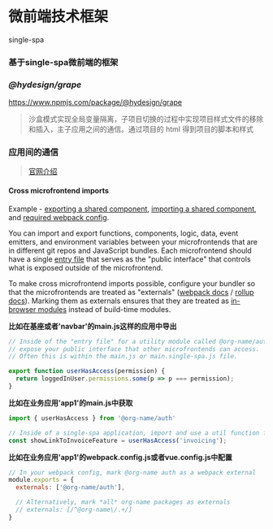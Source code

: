 # 微前端技术框架

single-spa

### 基于single-spa微前端的框架

### *@hydesign/grape*

https://www.npmjs.com/package/@hydesign/grape

> 沙盒模式实现全局变量隔离，子项目切换的过程中实现项目样式文件的移除和插入，主子应用之间的通信。通过项目的 html 得到项目的脚本和样式

### 应用间的通信

> [官网介绍](https://zh-hans.single-spa.js.org/docs/recommended-setup/#cross-microfrontend-imports)

#### Cross microfrontend imports

Example - [exporting a shared component](https://github.com/vue-microfrontends/styleguide/blob/af3eaa70bec7daa74635eb3ec76140fb647b0b14/src/vue-mf-styleguide.js#L5), [importing a shared component](https://github.com/vue-microfrontends/rate-dogs/blob/fe3196234b9cbd6d627199b03a96e7b5f0285c4b/src/components/rate-dogs.vue#L25), and [required webpack config](https://github.com/vue-microfrontends/rate-dogs/blob/97489e2acb1de44aca910ef5e3e0a9d2494200c7/vue.config.js#L14).

You can import and export functions, components, logic, data, event emitters, and environment variables between your microfrontends that are in different git repos and JavaScript bundles. Each microfrontend should have a single [entry file](https://webpack.js.org/concepts/entry-points/#root) that serves as the "public interface" that controls what is exposed outside of the microfrontend.

To make cross microfrontend imports possible, configure your bundler so that the microfrontends are treated as "externals" ([webpack docs](https://webpack.js.org/configuration/externals/#root) / [rollup docs](https://rollupjs.org/guide/en/#external)). Marking them as externals ensures that they are treated as [in-browser modules](https://zh-hans.single-spa.js.org/docs/recommended-setup/#in-browser-versus-build-time-modules) instead of build-time modules.

**比如在基座或者'navbar'的main.js这样的应用中导出**

```js
// Inside of the "entry file" for a utility module called @org-name/auth,
// expose your public interface that other microfrontends can access.
// Often this is within the main.js or main.single-spa.js file.

export function userHasAccess(permission) {
  return loggedInUser.permissions.some(p => p === permission);
}
```

**比如在业务应用'app1'的main.js中获取**

```js
import { userHasAccess } from '@org-name/auth'

// Inside of a single-spa application, import and use a util function from a different microfrontend
const showLinkToInvoiceFeature = userHasAccess('invoicing');
```

**比如在业务应用'app1'的webpack.config.js或者vue.config.js中配置**

```js
// In your webpack config, mark @org-name auth as a webpack external
module.exports = {
  externals: ['@org-name/auth'],

  // Alternatively, mark *all* org-name packages as externals
  // externals: [/^@org-name\/.+/]
}
```